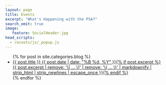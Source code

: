 ```yaml
---
layout: page
title: Events
excerpt: "What's Happening with the PSA?"
search_omit: true
image:
   feature: SocialHeader.jpg
head_scripts:
  - /assets/js/_popup.js
---
```


<link href="assets/css/popup.css" rel="stylesheet">
<ul class="post-list">
{% for post in site.categories.blog %} 
  <li><article><a href="{{ site.url }}{{ post.url }}">{{ post.title }} <span class="entry-date"><time datetime="{{ post.date | date_to_xmlschema }}">{{ post.date | date: "%B %d, %Y" }}</time></span>{% if post.excerpt %} <span class="excerpt">{{ post.excerpt | remove: '\[ ... \]' | remove: '\( ... \)' | markdownify | strip_html | strip_newlines | escape_once }}</span>{% endif %}</a></article></li>
{% endfor %}
</ul>
<!-- 
<div id="myModal" class="modal">
  <div class="modal-content">
    <div class="modal-header">
      <span class="close">&times;</span>
      <h2>Heads Up!</h2>
    </div>
    <div class="modal-body">
      <p>For an up-to-date list of all events running, please check out 
	  our UFV mycampuslife page as well as follow our social media accounts 
	  at the handle @ufvpsa.</p>
    </div>
    <div class="modal-footer">
      <button class="myBtn" onclick="window.location.href='https://ufv.campuslabs.ca/engage/organization/ufvpsa'">Join Us</button>
    </div>
  </div>
</div>
-->